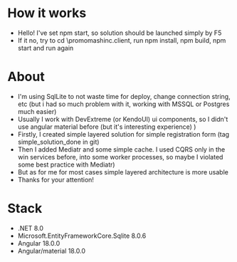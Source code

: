 # How it works
- Hello! I've set <SpaProxyLaunchCommand>npm start</SpaProxyLaunchCommand>, so solution should be launched simply by F5
- If it no, try to cd \promomashinc.client, run npm install, npm build, npm start and run again
# About
- I'm using SqlLite to not waste time for deploy, change connection string, etc (but i had so much problem with it, working with MSSQL or Postgres much easier)
- Usually I work with DevExtreme (or KendoUI) ui components, so I didn't use angular material before (but it's interesting experience) )
- Firstly, I created simple layered solution for simple registration form (tag simple_solution_done in git)
- Then I added Mediatr and some simple cache. I used CQRS only in the win services before, into some worker processes, so maybe I violated some best practice with Mediatr)
- But as for me for most cases simple layered architecture is more usable
- Thanks for your attention!

# Stack
- .NET 8.0 
- Microsoft.EntityFrameworkCore.Sqlite 8.0.6
- Angular 18.0.0
- Angular/material 18.0.0
